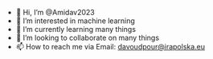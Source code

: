 - 👋 Hi, I’m @Amidav2023
- 👀 I’m interested in machine learning
- 🌱 I’m currently learning many things
- 💞️ I’m looking to collaborate on many things
- 📫 How to reach me via Email: davoudpour@irapolska.eu

<!---
Amidav2023/Amidav2023 is a ✨ special ✨ repository because its `README.md` (this file) appears on your GitHub profile.
You can click the Preview link to take a look at your changes.
--->
